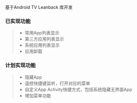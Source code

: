 基于Android TV Leanback 库开发
### 已实现功能
> * 常用App列表显示
> * 第三方应用列表显示
> * 系统应用列表显示
> * 应用卸载

### 计划实现功能
> * 隐藏App
> * 遥控快捷键监听，打开对应的菜单
> * 自定义App Activity快捷方式，包括系统隐藏无界面App
> * 增加菜单功能
